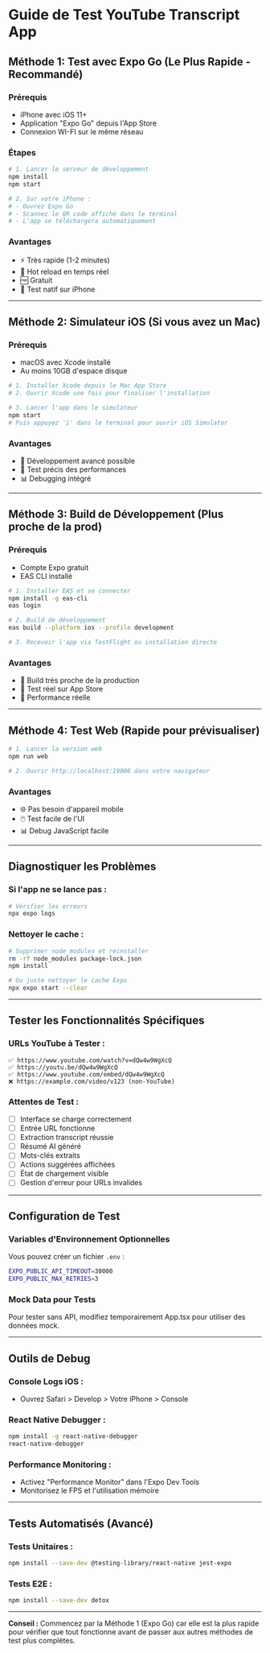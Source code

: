 # Guide de Test YouTube Transcript App

## Méthode 1: Test avec Expo Go (Le Plus Rapide - Recommandé)

### Prérequis
- iPhone avec iOS 11+
- Application "Expo Go" depuis l'App Store
- Connexion WI-FI sur le même réseau

### Étapes
```bash
# 1. Lancer le serveur de développement
npm install
npm start

# 2. Sur votre iPhone :
# - Ouvrez Expo Go
# - Scannez le QR code affiché dans le terminal
# - L'app se téléchargera automatiquement
```

### Avantages
- ⚡ Très rapide (1-2 minutes)
- 🔄 Hot reload en temps réel
- 🆓 Gratuit
- 📱 Test natif sur iPhone

---

## Méthode 2: Simulateur iOS (Si vous avez un Mac)

### Prérequis
- macOS avec Xcode installé
- Au moins 10GB d'espace disque

```bash
# 1. Installer Xcode depuis le Mac App Store
# 2. Ouvrir Xcode une fois pour finaliser l'installation

# 3. Lancer l'app dans le simulateur
npm start
# Puis appuyez 'i' dans le terminal pour ouvrir iOS Simulator
```

### Avantages
- 🔧 Développement avancé possible
- 🎯 Test précis des performances
- 📊 Debugging intégré

---

## Méthode 3: Build de Développement (Plus proche de la prod)

### Prérequis
- Compte Expo gratuit
- EAS CLI installé

```bash
# 1. Installer EAS et se connecter
npm install -g eas-cli
eas login

# 2. Build de développement
eas build --platform ios --profile development

# 3. Recevoir l'app via TestFlight ou installation directe
```

### Avantages
- 🎯 Build très proche de la production
- 📱 Test réel sur App Store
- 🚀 Performance réelle

---

## Méthode 4: Test Web (Rapide pour prévisualiser)

```bash
# 1. Lancer la version web
npm run web

# 2. Ouvrir http://localhost:19006 dans votre navigateur
```

### Avantages
- 🌐 Pas besoin d'appareil mobile
- 🖱️ Test facile de l'UI
- 📊 Debug JavaScript facile

---

## Diagnostiquer les Problèmes

### Si l'app ne se lance pas :
```bash
# Vérifier les erreurs
npx expo logs
```

### Nettoyer le cache :
```bash
# Supprimer node_modules et reinstaller
rm -rf node_modules package-lock.json
npm install

# Ou juste nettoyer le cache Expo
npx expo start --clear
```

---

## Tester les Fonctionnalités Spécifiques

### URLs YouTube à Tester :
```
✅ https://www.youtube.com/watch?v=dQw4w9WgXcQ
✅ https://youtu.be/dQw4w9WgXcQ
✅ https://www.youtube.com/embed/dQw4w9WgXcQ
❌ https://example.com/video/v123 (non-YouTube)
```

### Attentes de Test :
- [ ] Interface se charge correctement
- [ ] Entrée URL fonctionne
- [ ] Extraction transcript réussie
- [ ] Résumé AI généré
- [ ] Mots-clés extraits
- [ ] Actions suggérées affichées
- [ ] État de chargement visible
- [ ] Gestion d'erreur pour URLs invalides

---

## Configuration de Test

### Variables d'Environnement Optionnelles
Vous pouvez créer un fichier `.env` :
```bash
EXPO_PUBLIC_API_TIMEOUT=30000
EXPO_PUBLIC_MAX_RETRIES=3
```

### Mock Data pour Tests
Pour tester sans API, modifiez temporairement App.tsx pour utiliser des données mock.

---

## Outils de Debug

### Console Logs iOS :
- Ouvrez Safari > Develop > Votre iPhone > Console

### React Native Debugger :
```bash
npm install -g react-native-debugger
react-native-debugger
```

### Performance Monitoring :
- Activez "Performance Monitor" dans l'Expo Dev Tools
- Monitorisez le FPS et l'utilisation mémoire

---

## Tests Automatisés (Avancé)

### Tests Unitaires :
```bash
npm install --save-dev @testing-library/react-native jest-expo
```

### Tests E2E :
```bash
npm install --save-dev detox
```

---

**Conseil :** Commencez par la Méthode 1 (Expo Go) car elle est la plus rapide pour vérifier que tout fonctionne avant de passer aux autres méthodes de test plus complètes.
